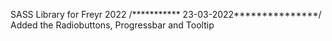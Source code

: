 SASS Library for Freyr 2022
/*********** 23-03-2022***************/
Added the Radiobuttons, Progressbar and Tooltip
